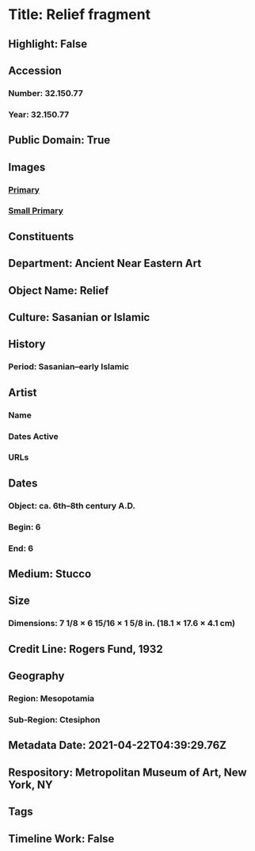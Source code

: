 # Title: Relief fragment
## Highlight: False
## Accession
### Number: 32.150.77
### Year: 32.150.77
## Public Domain: True
## Images
### [Primary](https://images.metmuseum.org/CRDImages/an/original/me32_150_77.jpg)
### [Small Primary](https://images.metmuseum.org/CRDImages/an/web-large/me32_150_77.jpg)
## Constituents
## Department: Ancient Near Eastern Art
## Object Name: Relief
## Culture: Sasanian or Islamic
## History
### Period: Sasanian–early Islamic
## Artist
### Name
### Dates Active
### URLs
## Dates
### Object: ca. 6th–8th century A.D.
### Begin: 6
### End: 6
## Medium: Stucco
## Size
### Dimensions: 7 1/8 × 6 15/16 × 1 5/8 in. (18.1 × 17.6 × 4.1 cm)
## Credit Line: Rogers Fund, 1932
## Geography
### Region: Mesopotamia
### Sub-Region: Ctesiphon
## Metadata Date: 2021-04-22T04:39:29.76Z
## Respository: Metropolitan Museum of Art, New York, NY
## Tags
## Timeline Work: False